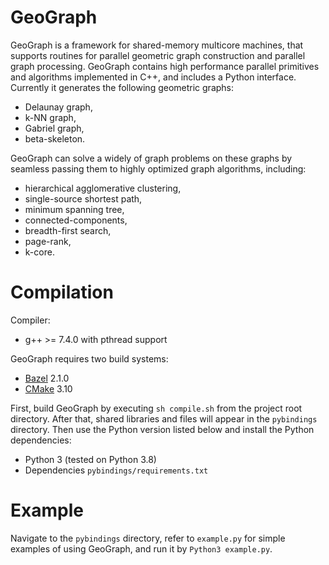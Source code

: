 # GeoGraph

GeoGraph is a framework for shared-memory multicore machines, that supports routines for parallel geometric graph construction and parallel graph processing. GeoGraph contains high performance parallel primitives and algorithms implemented in C++, and includes a Python interface. Currently it generates the following geometric graphs:
* Delaunay graph,
* k-NN graph,
* Gabriel graph,
* beta-skeleton.

GeoGraph can solve a widely of graph problems on these graphs by seamless passing them to highly optimized graph algorithms, including:
* hierarchical agglomerative clustering,
* single-source shortest path,
* minimum spanning tree,
* connected-components,
* breadth-first search,
* page-rank,
* k-core.

# Compilation

Compiler:
* g++ &gt;= 7.4.0 with pthread support

GeoGraph requires two build systems:
* [Bazel](https://docs.bazel.build/versions/master/install.html) 2.1.0
* [CMake](https://cmake.org/install/) 3.10

First, build GeoGraph by executing ``sh compile.sh`` from the project root directory. After that, shared libraries and files will appear in the `pybindings` directory. Then use the Python version listed below and install the Python dependencies:
* Python 3 (tested on Python 3.8)
* Dependencies `pybindings/requirements.txt`

# Example

Navigate to the `pybindings` directory, refer to `example.py` for simple examples of using GeoGraph, and run it by `Python3 example.py`.
